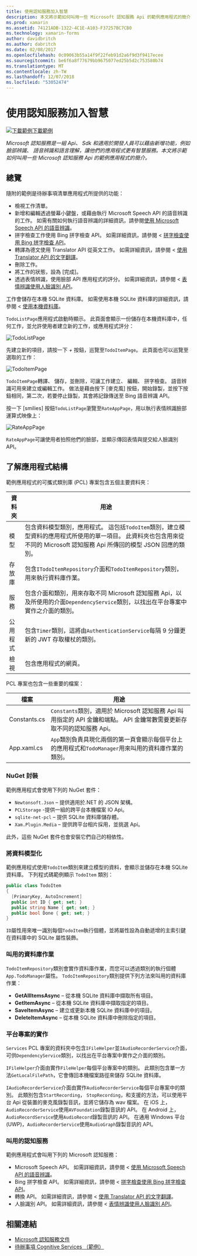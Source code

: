 ```yaml
---
title: 使用認知服務加入智慧
description: 本文將示範如何叫用一些 Microsoft 認知服務 Api 的範例應用程式的簡介。
ms.prod: xamarin
ms.assetid: 74121ADB-1322-4C1E-A103-F37257BC7CB0
ms.technology: xamarin-forms
author: davidbritch
ms.author: dabritch
ms.date: 02/08/2017
ms.openlocfilehash: 0c09063b55a14f9f22feb91d2a6f9d3f9417ecee
ms.sourcegitcommit: be6f6a8f77679bb9675077ed25b5d2c753580b74
ms.translationtype: MT
ms.contentlocale: zh-TW
ms.lasthandoff: 12/07/2018
ms.locfileid: "53052474"
---
```

# <a name="adding-intelligence-with-cognitive-services"></a>使用認知服務加入智慧

[![下載範例](~/media/shared/download.png)下載範例](https://developer.xamarin.com/samples/xamarin-forms/WebServices/TodoCognitiveServices/)

_Microsoft 認知服務是一組 Api、 Sdk 和適用於開發人員可以藉由新增功能，例如臉部辨識、 語音辨識和語言理解，讓他們的應用程式更有智慧服務。本文將示範如何叫用一些 Microsoft 認知服務 Api 的範例應用程式的簡介。_

## <a name="overview"></a>總覽

隨附的範例是待辦事項清單應用程式所提供的功能：

- 檢視工作清單。
- 新增和編輯透過螢幕小鍵盤，或藉由執行 Microsoft Speech API 的語音辨識的工作。 如需有關如何執行語音辨識的詳細資訊，請參閱[使用 Microsoft Speech API 的語音辨識](speech-recognition.md)。
- 拼字檢查工作使用 Bing 拼字檢查 API。 如需詳細資訊，請參閱 <<c0> [ 拼字檢查使用 Bing 拼字檢查 API](spell-check.md)。
- 轉譯為德文使用 Translator API 從英文工作。 如需詳細資訊，請參閱 <<c0> [ 使用 Translator API 的文字翻譯](text-translation.md)。
- 刪除工作。
- 將工作的狀態，設為 [完成]。
- 透過表情辨識，使用臉部 API 應用程式的評分。 如需詳細資訊，請參閱 <<c0> [ 表情辨識使用人臉識別 API](emotion-recognition.md)。

工作會儲存在本機 SQLite 資料庫。 如需使用本機 SQLite 資料庫的詳細資訊，請參閱 <<c0> [ 使用本機資料庫](~/xamarin-forms/app-fundamentals/databases.md)。

`TodoListPage`應用程式啟動時顯示。 此頁面會顯示一份儲存在本機資料庫中，任何工作，並允許使用者建立新的工作，或應用程式評分：

![](images/sample-application-1.png "TodoListPage")

先建立新的項目，請按一下 *+* 按鈕，巡覽至`TodoItemPage`。 此頁面也可以巡覽至選取的工作：

![](images/sample-application-2.png "TodoItemPage")

`TodoItemPage`轉譯、 儲存，並刪除，可讓工作建立、 編輯、 拼字檢查。 語音辨識可用來建立或編輯工作。 做法是藉由按下 [麥克風] 按鈕，開始錄製，並按下按鈕相同，第二次，若要停止錄製，其會將記錄傳送至 Bing 語音辨識 API。

按一下 [smilies] 按鈕`TodoListPage`瀏覽至`RateAppPage`，用以執行表情辨識臉部運算式映像上：

![](images/sample-application-3.png "RateAppPage")

`RateAppPage`可讓使用者拍照他們的臉部，並顯示傳回表情與提交給人臉識別 API。

## <a name="understanding-the-application-anatomy"></a>了解應用程式結構

範例應用程式的可攜式類別庫 (PCL) 專案包含五個主要資料夾：

|資料夾|用途|
|--- |--- |
|模型|包含資料模型類別，應用程式。 這包括`TodoItem`類別，建立模型資料的應用程式所使用的單一項目。 此資料夾也包含用來從不同的 Microsoft 認知服務 Api 所傳回的模型 JSON 回應的類別。|
|存放庫|包含`ITodoItemRepository`介面和`TodoItemRepository`類別，用來執行資料庫作業。|
|服務|包含介面和類別，用來存取不同 Microsoft 認知服務 Api，以及所使用的介面`DependencyService`類別，以找出在平台專案中實作之介面的類別。|
|公用程式|包含`Timer`類別，這將由`AuthenticationService`每隔 9 分鐘更新的 JWT 存取權杖的類別。|
|檢視|包含應用程式的網頁。|

PCL 專案也包含一些重要的檔案：

|檔案|用途|
|--- |--- |
|Constants.cs|`Constants`類別，適用於 Microsoft 認知服務 Api 叫用指定的 API 金鑰和端點。 API 金鑰常數需要更新存取不同的認知服務 Api。|
|App.xaml.cs|`App`類別負責具現化兩個的第一頁會顯示每個平台上的應用程式和`TodoManager`用來叫用的資料庫作業的類別。|

### <a name="nuget-packages"></a>NuGet 封裝

範例應用程式會使用下列的 NuGet 套件：

- `Newtonsoft.Json` – 提供適用於.NET 的 JSON 架構。
- `PCLStorage` -提供一組的跨平台本機檔案 IO Api。
- `sqlite-net-pcl` – 提供 SQLite 資料庫儲存體。
- `Xam.Plugin.Media` – 提供跨平台相片採用，並挑選 Api。

此外，這些 NuGet 套件也會安裝它們自己的相依性。

### <a name="modeling-the-data"></a>將資料模型化

範例應用程式使用`TodoItem`類別來建立模型的資料，會顯示並儲存在本機 SQLite 資料庫。 下列程式碼範例顯示 `TodoItem` 類別：

```csharp
public class TodoItem
{
  [PrimaryKey, AutoIncrement]
  public int ID { get; set; }
  public string Name { get; set; }
  public bool Done { get; set; }
}
```

`ID`屬性用來唯一識別每個`TodoItem`執行個體，並將屬性設為自動遞增的主索引鍵在資料庫中的 SQLite 屬性裝飾。

### <a name="invoking-database-operations"></a>叫用的資料庫作業

`TodoItemRepository`類別會實作資料庫作業，而您可以透過類別的執行個體`App.TodoManager`屬性。 `TodoItemRepository`類別提供下列方法來叫用的資料庫作業：

- **GetAllItemsAsync** – 從本機 SQLite 資料庫中擷取所有項目。
- **GetItemAsync** – 從本機 SQLite 資料庫中擷取指定的項目。
- **SaveItemAsync** – 建立或更新本機 SQLite 資料庫中的項目。
- **DeleteItemAsync** – 從本機 SQLite 資料庫中刪除指定的項目。

### <a name="platform-project-implementations"></a>平台專案的實作

`Services` PCL 專案的資料夾中包含`IFileHelper`並`IAudioRecorderService`介面，可供`DependencyService`類別，以找出在平台專案中實作之介面的類別。

`IFileHelper`介面由實作`FileHelper`每個平台專案中的類別。 此類別包含單一方法`GetLocalFilePath`，它會傳回本機檔案路徑來儲存 SQLite 資料庫。

`IAudioRecorderService`介面由實作`AudioRecorderService`每個平台專案中的類別。 此類別包含`StartRecording`， `StopRecording`，和支援的方法，可以使用平台 Api 從裝置的麥克風錄製音訊，並將它儲存為 wav 檔案。 在 iOS 上，`AudioRecorderService`使用`AVFoundation`錄製音訊的 API。 在 Android 上，`AudioRecordService`使用`AudioRecord`錄製音訊的 API。 在通用 Windows 平台 (UWP)，`AudioRecorderService`使用`AudioGraph`錄製音訊的 API。

### <a name="invoking-cognitive-services"></a>叫用的認知服務

範例應用程式會叫用下列的 Microsoft 認知服務：

- Microsoft Speech API。 如需詳細資訊，請參閱 <<c0> [ 使用 Microsoft Speech API 的語音辨識](speech-recognition.md)。
- Bing 拼字檢查 API。 如需詳細資訊，請參閱 <<c0> [ 拼字檢查使用 Bing 拼字檢查 API](spell-check.md)。
- 轉換 API。 如需詳細資訊，請參閱 <<c0> [ 使用 Translator API 的文字翻譯](text-translation.md)。
- 人臉識別 API。 如需詳細資訊，請參閱 <<c0> [ 表情辨識使用人臉識別 API](emotion-recognition.md)。

## <a name="related-links"></a>相關連結

- [Microsoft 認知服務文件](https://www.microsoft.com/cognitive-services/documentation)
- [待辦事項 Cognitive Services （範例）](https://developer.xamarin.com/samples/xamarin-forms/WebServices/TodoCognitiveServices/)
